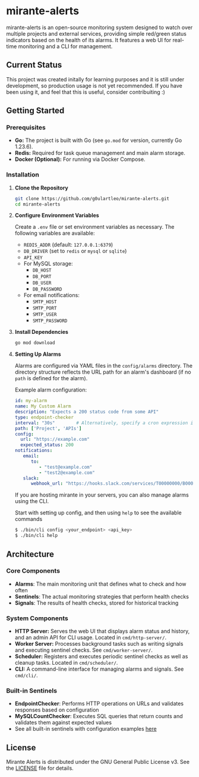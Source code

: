 # mirante-alerts

mirante-alerts is an open-source monitoring system designed to watch over multiple projects and external services, providing simple red/green status indicators based on the health of its alarms. It features a web UI for real-time monitoring and a CLI for management.

## Current Status
This project was created initally for learning purposes and it is still under development, so production usage is not yet recommended.
If you have been using it, and feel that this is useful, consider contribuiting :) 

## Getting Started

### Prerequisites

- **Go:** The project is built with Go (see `go.mod` for version, currently Go 1.23.6).
- **Redis:** Required for task queue management and main alarm storage.
- **Docker (Optional):** For running via Docker Compose.

### Installation

1. **Clone the Repository**
   ```bash
   git clone https://github.com/g0ulartleo/mirante-alerts.git
   cd mirante-alerts
   ```

2. **Configure Environment Variables**

   Create a `.env` file or set environment variables as necessary. The following variables are available:
   - `REDIS_ADDR` (default: `127.0.0.1:6379`)
   - `DB_DRIVER` (set to `redis` or `mysql` or `sqlite`)
   - `API_KEY`
   - For MySQL storage:
     - `DB_HOST`
     - `DB_PORT`
     - `DB_USER`
     - `DB_PASSWORD`
   - For email notifications:
     - `SMTP_HOST`
     - `SMTP_PORT`
     - `SMTP_USER`
     - `SMTP_PASSWORD`

3. **Install Dependencies**
   ```bash
   go mod download
   ```

4. **Setting Up Alarms**

   Alarms are configured via YAML files in the `config/alarms` directory. The directory structure reflects the URL path for an alarm's dashboard (if no `path` is defined for the alarm).

   Example alarm configuration:
   ```yaml
   id: my-alarm
   name: My Custom Alarm
   description: "Expects a 200 status code from some API"
   type: endpoint-checker
   interval: "30s"        # Alternatively, specify a cron expression in the `cron` field
   path: ['Project', 'APIs']
   config:
     url: "https://example.com"
     expected_status: 200
   notifications:
      email:
         to:
            - "test@example.com"
            - "test2@example.com"
      slack:
         webhook_url: "https://hooks.slack.com/services/T00000000/B00000000/XXXXXXXXX"
   ```

   If you are hosting mirante in your servers, you can also manage alarms using the CLI.

   Start with setting up config, and then using `help` to see the available commands
   ```bash
   $ ./bin/cli config <your_endpoint> <api_key>
   $ ./bin/cli help
   ```

## Architecture

### Core Components

- **Alarms**: The main monitoring unit that defines what to check and how often
- **Sentinels**: The actual monitoring strategies that perform health checks
- **Signals**: The results of health checks, stored for historical tracking

### System Components

- **HTTP Server:** Serves the web UI that displays alarm status and history, and an admin API for CLI usage. Located in `cmd/http-server/`.
- **Worker Server:** Processes background tasks such as writing signals and executing sentinel checks. See `cmd/worker-server/`.
- **Scheduler:** Registers and executes periodic sentinel checks as well as cleanup tasks. Located in `cmd/scheduler/`.
- **CLI:** A command-line interface for managing alarms and signals. See `cmd/cli/`.

### Built-in Sentinels

- **EndpointChecker**: Performs HTTP operations on URLs and validates responses based on configuration
- **MySQLCountChecker**: Executes SQL queries that return counts and validates them against expected values
- See all built-in sentinels with configuration examples [here](docs/builtin-sentinels.md)


## License

Mirante Alerts is distributed under the GNU General Public License v3. See the [LICENSE](LICENSE) file for details.
